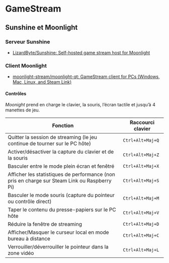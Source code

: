 # GameStream

## Sunshine et Moonlight

### Serveur Sunshine

- [LizardByte/Sunshine: Self-hosted game stream host for Moonlight](https://github.com/LizardByte/Sunshine)

### Client Moonlight

- [moonlight-stream/moonlight-qt: GameStream client for PCs (Windows, Mac, Linux, and Steam Link)](https://github.com/moonlight-stream/moonlight-qt)

#### Contrôles

_Moonight_ prend en charge le clavier, la souris, l’écran tactile et jusqu’à 4 manettes de jeu.

| **Fonction**                                                                 | **Raccourci clavier**              |
|------------------------------------------------------------------------------|------------------------------------|
| Quitter la session de streaming (le jeu continue de tourner sur le PC hôte) | `Ctrl+Alt+Maj+Q`                   |
| Activer/désactiver la capture du clavier et de la souris                    | `Ctrl+Alt+Maj+Z`                   |
| Basculer entre le mode plein écran et fenêtré                               | `Ctrl+Alt+Maj+X`                   |
| Afficher les statistiques de performance (non pris en charge sur Steam Link ou Raspberry Pi) | `Ctrl+Alt+Maj+S`     |
| Basculer le mode souris (capture du pointeur ou contrôle direct)            | `Ctrl+Alt+Maj+M`                   |
| Taper le contenu du presse-papiers sur le PC hôte                           | `Ctrl+Alt+Maj+V`                   |
| Réduire la fenêtre de streaming                                             | `Ctrl+Alt+Maj+D`                   |
| Afficher/Masquer le curseur local en mode bureau à distance                 | `Ctrl+Alt+Maj+C`                   |
| Verrouiller/déverrouiller le pointeur dans la zone vidéo                    | `Ctrl+Alt+Maj+L`                   |

